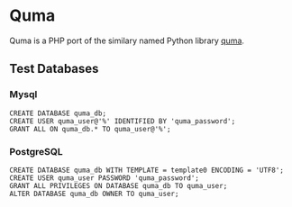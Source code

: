 Quma
====

Quma is a PHP port of the similary named Python library [quma](https://quma.readthedocs.io).

## Test Databases

### Mysql

    CREATE DATABASE quma_db;
    CREATE USER quma_user@'%' IDENTIFIED BY 'quma_password';
    GRANT ALL ON quma_db.* TO quma_user@'%';

### PostgreSQL

    CREATE DATABASE quma_db WITH TEMPLATE = template0 ENCODING = 'UTF8';
    CREATE USER quma_user PASSWORD 'quma_password';
    GRANT ALL PRIVILEGES ON DATABASE quma_db TO quma_user;
    ALTER DATABASE quma_db OWNER TO quma_user;
